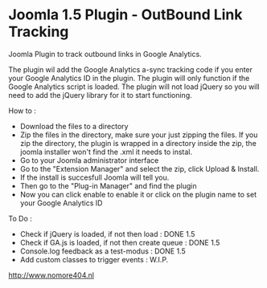 Joomla 1.5 Plugin - OutBound Link Tracking
====================================

Joomla Plugin to track outbound links in Google Analytics.

The plugin wil add the Google Analytics a-sync tracking code if you enter your Google Analytics ID in the plugin. The plugin will only function if the Google Analytics script is loaded. The plugin will not load jQuery so you will need to add the jQuery library for it to start functioning.

How to :

* Download the files to a directory
* Zip the files in the directory, make sure your just zipping the files. If you zip the directory, the plugin is wrapped in a directory inside the zip, the joomla installer won't find the .xml it needs to instal.
* Go to your Joomla administrator interface
* Go to the "Extension Manager" and select the zip, click Upload & Install.
* If the install is succesfull Joomla will tell you.
* Then go to the "Plug-in Manager" and find the plugin
* Now you can click enable to enable it or click on the plugin name to set your Google Analytics ID

To Do :

* Check if jQuery is loaded, if not then load : DONE 1.5
* Check if GA.js is loaded, if not then create queue : DONE 1.5
* Console.log feedback as a test-modus : DONE 1.5
* Add custom classes to trigger events : W.I.P.

http://www.nomore404.nl